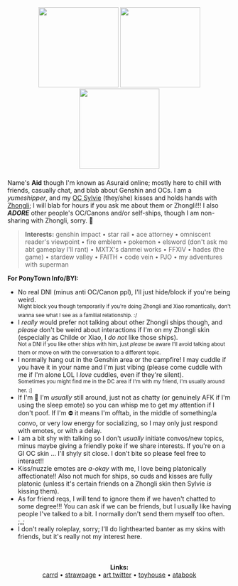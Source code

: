 <!--
**Asuraid/Asuraid** is a ✨ _special_ ✨ repository because its `README.md` (this file) appears on your GitHub profile.

Here are some ideas to get you started:

- 🔭 I’m currently working on ...
- 🌱 I’m currently learning ...
- 👯 I’m looking to collaborate on ...
- 🤔 I’m looking for help with ...
- 💬 Ask me about ...
- 📫 How to reach me: ...
- 😄 Pronouns: ...
- ⚡ Fun fact: ...
-->

<div align="center">
  <a href="https://x.com/h0bblyw0bbly"><img height="180" src="https://i.imgur.com/U3taRts.png"  /></a> <img height="180" src="https://i.imgur.com/4S7JCnx.gif"  /> <a href="https://x.com/h0bblyw0bbly"><img height="180" src="https://i.imgur.com/qRunLq5.png"  /></a>
</div>

###

<p align="left">Name's <b>Aid</b> though I'm known as Asuraid online; mostly here to chill with friends, casually chat, and blab about Genshin and OCs. I am a <i>yumeshipper</i>, and my <a href="https://toyhou.se/10313327.-genshin-impact-sylvie">OC Sylvie</a> (they/she) kisses and holds hands with <a href="https://toyhou.se/10313327.sylvie/14798357.zhongvie">Zhongli</a>; I will blab for hours if you ask me about them or Zhongli!!! I also <b><i>ADORE</i></b> other people's OC/Canons and/or self-ships, though I am non-sharing with Zhongli, sorry. 🥲</p>

<blockquote><b>Interests:</b> genshin impact • star rail • ace attorney • omniscent reader's viewpoint • fire emblem • pokemon • elsword (don't ask me abt gameplay I'll rant) • MXTX's danmei works • FFXIV • hades (the game) • stardew valley • FAITH • code vein • PJO • my adventures with superman</blockquote>

<p align="left"><b>For PonyTown Info/BYI:</b></p>
<ul>
  <li>No real DNI (minus anti OC/Canon ppl), I'll just hide/block if you're being weird.<br/>
  <sup>Might block you though temporarily if you're doing Zhongli and Xiao romantically, don't wanna see what I see as a familial relationship. :/</sup></li>
  <li>I <i>really</i> would prefer not talking about other Zhongli ships though, and <i>please</i> don't be weird about interactions if I'm on my Zhongli skin (especially as Childe or Xiao, I <i>do not</i> like those ships).<br><sup>Not a DNI if you like other ships with him, just <i>please</i> be aware I'll avoid talking about them or move on with the conversation to a different topic.</sup></li>
  <li>I normally hang out in the Genshin area or the campfire! I may cuddle if you have it in your name and I'm just vibing (please come cuddle with me if I'm alone LOL I <i>love</i> cuddles, even if they're silent).<br><sup>Sometimes you might find me in the DC area if I'm with my friend, I'm usually around her. :]</sup></li>
  <li>If I'm 🌙 I'm <i>usually</i> still around, just not as chatty (or genuinely AFK if I'm using the sleep emote) so you can whisp me to get my attention if I don't poof. If I'm ⛔ it means I'm offtab, in the middle of something/a convo, or very low energy for socializing, so I may only just respond with emotes, or with a delay.</li>
  <li>I am a bit shy with talking so I don't <i>usually</i> initiate convos/new topics, minus maybe giving a friendly poke if we share interests. If you're on a GI OC skin ... I'll shyly sit close. I don't bite so please feel free to interact!!</li> 
  <li>Kiss/nuzzle emotes are <i>a-okay</i> with me, I love being platonically affectionate!! Also not much for ships, so cuds and kisses are fully platonic (unless it's certain friends on a Zhongli skin then Sylvie <i>is</i> kissing them).</li>
  <li>As for friend reqs, I will tend to ignore them if we haven't chatted to some degree!!! You can ask if we can be friends, but I usually like having people I've talked to a bit. I normally don't send them myself too often. ;_;</li>
  <li>I don't really roleplay, sorry; I'll do lighthearted banter as my skins with friends, but it's really not my interest here.</li>
</ul>

###

<div align="center">
  <img height="15" src="https://i.imgur.com/YndATXT.png"  />
</div>

<p align="center"><b>Links:</b><br><a href="https://aid.uwu.ai/">carrd</a> • <a href="https://asuraid.straw.page/">strawpage</a> • <a href="https://x.com/Asuraid">art twitter</a> • <a href="https://toyhou.se/Hideki">toyhouse</a> • <a href="https://asuraid.atabook.org/">atabook</a></p>

<div align="center">
  <img height="15" src="https://i.imgur.com/YndATXT.png"  />
</div>
